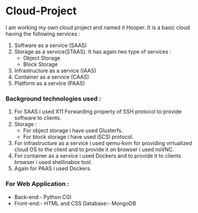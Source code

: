 # Cloud-Project
I am working my own cloud project and named it Hooper. It is a basic cloud having the following services :

1. Software as a service (SAAS) 
2. Storage as a service(STAAS). It has again two type of services :
   - Object Storage     
   - Block Storage 
3. Infrastructure as a service (IAAS) 
4. Container as a service (CAAS) 
5. Platform as a service (PAAS) 

### Background technologies used :
1. For SAAS i used X11 Forwarding property of SSH protocol to provide software to clients. 
2. Storage :
   - For object storage i have used Glusterfs.     
   - For block storage i have used iSCSI protocol. 
3. For infrastructure as a service i used qemu-kvm for providing virtualized cloud OS to the client and to provide it on browser i used noVNC.
4. For container as a service i used Dockers and to provide it to clients browser i used shellinabox tool. 
5. Again for PAAS i used Dockers.

### For Web Application :
  - Back-end:- Python CGI 
  - Front-end:- HTML and CSS Database:- MongoDB
